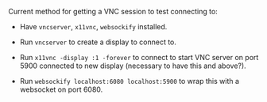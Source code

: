 
Current method for getting a VNC session to test connecting to:

- Have `vncserver`, `x11vnc`, `websockify` installed.

- Run `vncserver` to create a display to connect to.

- Run `x11vnc -display :1 -forever` to connect to start VNC server on port 5900 connected to new display (necessary to have this and above?).

- Run `websockify localhost:6080 localhost:5900` to wrap this with a websocket on port 6080.
